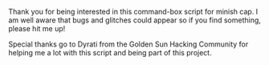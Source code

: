 Thank you for being interested in this command-box script for minish cap.
I am well aware that bugs and glitches could appear so if you find something, please hit me up!

Special thanks go to Dyrati from the Golden Sun Hacking Community for helping me a lot with this script and being part of this
project.

